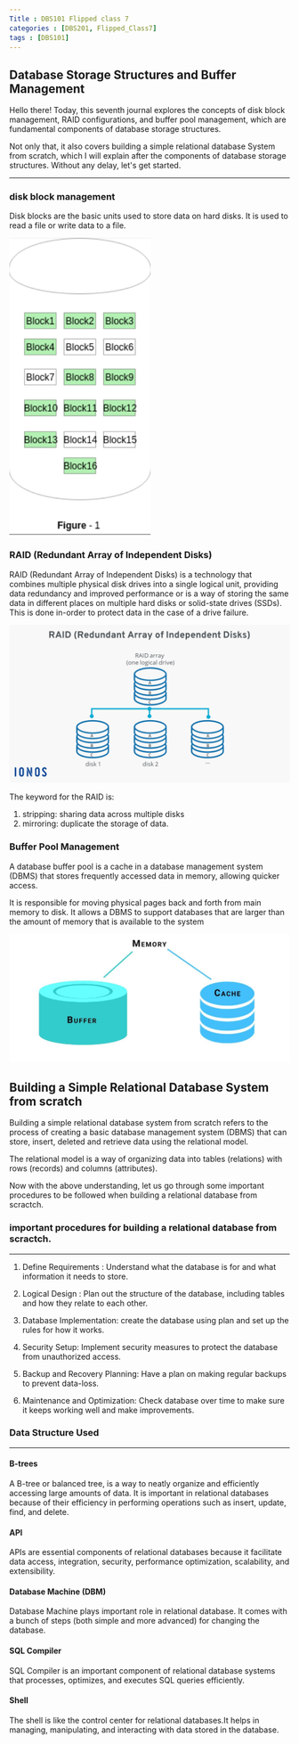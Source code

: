 ```yaml
---
Title : DBS101 Flipped class 7
categories : [DBS201, Flipped_Class7]
tags : [DBS101]
---
```

## Database Storage Structures and Buffer Management
Hello there! Today, this seventh journal explores the concepts of disk block management, RAID configurations, and buffer pool management, which are fundamental components of database storage structures.

Not only that, it also covers building a simple relational database System from scratch, which I will explain after the components of database storage structures. Without any delay, let's get started.

---

###  disk block management
Disk blocks are the basic units used to store data on hard disks. It is used to read a file or write data to a file.

![alt text](../21.png)

### RAID (Redundant Array of Independent Disks)
RAID (Redundant Array of Independent Disks) is a technology that combines multiple physical disk drives into a single logical unit, providing data redundancy and improved performance or is a way of storing the same data in different places on multiple hard disks or solid-state drives (SSDs). 
This is done in-order to protect data in the case of a drive failure. 

![alt text](../20.png)

The keyword for the RAID is:
1. stripping: sharing data across multiple disks
2. mirroring: duplicate the storage of data.


### Buffer Pool Management
A database buffer pool is a cache in a database management system (DBMS) that stores frequently accessed data in memory, allowing quicker access.

It is responsible for moving physical pages back and forth from main memory to disk. It allows a DBMS to support databases that are larger than the amount of memory that is available to the system

![alt text](../22.jpg)



## Building a Simple Relational Database System from scratch

Building a simple relational database system from scratch refers to the process of creating a basic database management system (DBMS) that can store, insert, deleted and retrieve data using the relational model. 

The relational model is a way of organizing data into tables (relations) with rows (records) and columns (attributes).

Now with the above understanding, let us go through some important procedures to be followed when building a relational database from scractch.

### important procedures for building a relational database from scractch.
---

 1. Define Requirements  : Understand what the       database is for and what information it needs to store.

2. Logical Design : Plan out the structure of the database, including tables and how they relate to each other.

3. Database Implementation: create the database using plan and set up the rules for how it works.

4. Security Setup:  Implement security measures to protect the database from unauthorized access.

5. Backup and Recovery Planning: Have a plan on making regular backups to prevent data-loss.

6. Maintenance and Optimization: Check database over time to make sure it keeps working well and make improvements.


### Data Structure Used
---

#### B-trees
A B-tree or balanced tree, is a way to neatly organize and efficiently accessing large amounts of data. It is important in relational databases because of their efficiency in performing operations such as insert, update, find, and delete. 

#### API
APIs are essential components of relational databases because it facilitate data access, integration, security, performance optimization, scalability, and extensibility. 

#### Database Machine (DBM) 
Database Machine plays important  role in relational database. It comes with a bunch of steps (both simple and more advanced) for changing the database. 

#### SQL Compiler
 SQL Compiler is an important component of relational database systems that processes, optimizes, and executes SQL queries efficiently.


 #### Shell
 The shell is like the control center for relational databases.It helps in managing, manipulating, and interacting with data stored in the database.